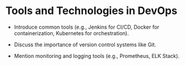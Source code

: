# Tools and Technologies in DevOps

- Introduce common tools (e.g., Jenkins for CI/CD, Docker for containerization, Kubernetes for orchestration).

- Discuss the importance of version control systems like Git.

- Mention monitoring and logging tools (e.g., Prometheus, ELK Stack).
